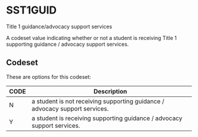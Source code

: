 
# SST1GUID

Title 1 guidance/advocacy support services

A codeset value indicating whether or not a student is receiving Title 1 supporting guidance / advocacy support services.

## Codeset

These are options for this codeset:

| CODE   | Description                                                                 |
|--------|-----------------------------------------------------------------------------|
| N      | a student is not receiving supporting guidance / advocacy support services. |
| Y      | a student is receiving supporting guidance / advocacy support services.     |

    